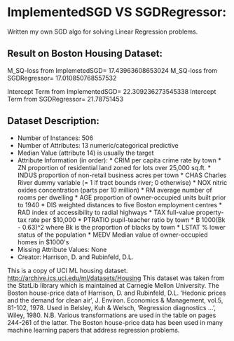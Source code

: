 # ImplementedSGD VS SGDRegressor:
  Written my own SGD algo for solving Linear Regression problems.
  
## Result on Boston Housing Dataset:
  M_SQ-loss from ImplemetedSGD= 17.43963608653024 
  M_SQ-loss from SGDRegressor= 17.010850768557532
  
  Intercept Term from ImplementedSGD= 22.309236273545338 
  Intercept Term from SGDRegressor= 21.78751453
  
## Dataset Description:
  * Number of Instances: 506
  * Number of Attributes: 13 numeric/categorical predictive
  * Median Value (attribute 14) is usually the target
  * Attribute Information (in order): 
        * CRIM per capita crime rate by town 
        * ZN proportion of residential land zoned for lots over 25,000 sq.ft. 
        * INDUS proportion of non-retail business acres per town 
        * CHAS Charles River dummy variable (= 1 if tract bounds river; 0 otherwise) 
        * NOX nitric oxides concentration (parts per 10 million) 
        * RM average number of rooms per dwelling 
        * AGE proportion of owner-occupied units built prior to 1940 
        * DIS weighted distances to five Boston employment centres 
        * RAD index of accessibility to radial highways 
        * TAX full-value property-tax rate per $10,000 
        * PTRATIO pupil-teacher ratio by town 
        * B 1000(Bk - 0.63)^2 where Bk is the proportion of blacks by town 
        * LSTAT % lower status of the population 
        * MEDV Median value of owner-occupied homes in $1000's
  * Missing Attribute Values: None
  * Creator: Harrison, D. and Rubinfeld, D.L. 
  
  This is a copy of UCI ML housing dataset. http://archive.ics.uci.edu/ml/datasets/Housing 
  This dataset was taken from the StatLib library which is maintained at Carnegie Mellon University.
  The Boston house-price data of Harrison, D. and Rubinfeld, D.L. ‘Hedonic prices and the demand for clean air’, J. Environ. Economics &   Management, vol.5, 81-102, 1978. Used in Belsley, Kuh & Welsch, ‘Regression diagnostics ...’, Wiley, 1980. 
  N.B. Various transformations are used in the table on pages 244-261 of the latter. 
  The Boston house-price data has been used in many machine learning papers that address regression problems. 
